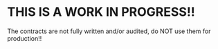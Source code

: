 # THIS IS A WORK IN PROGRESS!!

The contracts are not fully written and/or audited, do NOT use them for production!!
